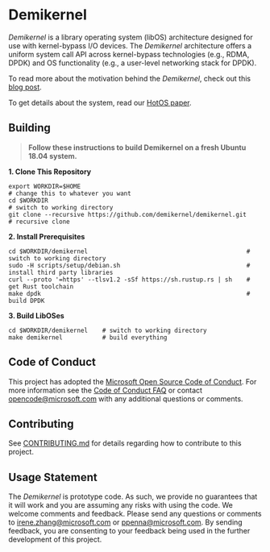 Demikernel
==========

_Demikernel_ is a library operating system (libOS) architecture designed for
use with kernel-bypass I/O devices.  The _Demikernel_ architecture
offers a uniform system call API across kernel-bypass technologies
(e.g., RDMA, DPDK) and OS functionality (e.g., a user-level networking
stack for DPDK).

To read more about the motivation behind the _Demikernel_, check out
this [blog
post](http://irenezhang.net/blog/2019/05/21/demikernel.html).

To get details about the system, read our [HotOS
paper](http://irenezhang.net//papers/demikernel-hotos19.pdf).

Building
--------

> **Follow these instructions to build Demikernel on a fresh Ubuntu 18.04 system.**

**1. Clone This Repository**
```
export WORKDIR=$HOME                                                  # change this to whatever you want
cd $WORKDIR                                                           # switch to working directory
git clone --recursive https://github.com/demikernel/demikernel.git    # recursive clone
```


**2. Install Prerequisites**
```
cd $WORKDIR/demikernel                                            # switch to working directory
sudo -H scripts/setup/debian.sh                                   # install third party libraries
curl --proto '=https' --tlsv1.2 -sSf https://sh.rustup.rs | sh    # get Rust toolchain
make dpdk                                                         # build DPDK
```

**3. Build LibOSes**
```
cd $WORKDIR/demikernel    # switch to working directory
make demikernel           # build everything
```

Code of Conduct
---------------

This project has adopted the [Microsoft Open Source Code of Conduct](https://opensource.microsoft.com/codeofconduct/).
For more information see the [Code of Conduct FAQ](https://opensource.microsoft.com/codeofconduct/faq/)
or contact [opencode@microsoft.com](mailto:opencode@microsoft.com) with any additional questions or comments.

Contributing
------------

See [CONTRIBUTING.md](./CONTRIBUTING.md) for details regarding how to contribute
to this project.

Usage Statement
--------------

The _Demikernel_ is prototype code. As such, we provide no guarantees that it will
work and you are assuming any risks with using the code.  We welcome comments
and feedback. Please send any questions or comments to
[irene.zhang@microsoft.com](mailto:irene.zhang@microsoft.com) or
[ppenna@microsoft.com](ppenna@microsoft.com).  By sending feedback, you are
consenting to your feedback being used in the further development of this
project.
